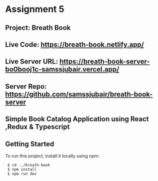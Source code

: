 # Assignment 5 

## Project: Breath Book

## Live Code: https://breath-book.netlify.app/
## Live Server URL: https://breath-book-server-bo0booj1c-samssjubair.vercel.app/

## Server Repo: https://github.com/samssjubair/breath-book-server

## Simple Book Catalog Application using React ,Redux & Typescript


## Getting Started
To run this project, install it locally using npm:

```
 $ cd ../breath-book
 $ npm install
 $ npm run dev
```

